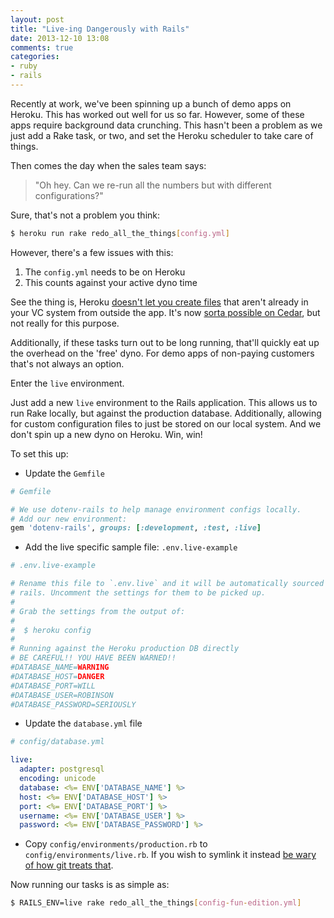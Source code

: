 ```yaml
---
layout: post
title: "Live-ing Dangerously with Rails"
date: 2013-12-10 13:08
comments: true
categories:
- ruby
- rails
---
```

Recently at work, we've been spinning up a bunch of demo apps on Heroku. This
has worked out well for us so far. However, some of these apps require
background data crunching. This hasn't been a problem as we just add a Rake
task, or two, and set the Heroku scheduler to take care of things.

Then comes the day when the sales team says:

> "Oh hey. Can we re-run all the numbers but with different configurations?"

Sure, that's not a problem you think:

```bash
$ heroku run rake redo_all_the_things[config.yml]
```

However, there's a few issues with this:

  1. The `config.yml` needs to be on Heroku
  2. This counts against your active dyno time

See the thing is, Heroku [doesn't let you create files](https://devcenter.heroku.com/articles/read-only-filesystem)
that aren't already in your VC system from outside the app. It's now
[sorta possible on Cedar](https://devcenter.heroku.com/articles/dynos#ephemeral-filesystem),
but not really for this purpose.

Additionally, if these tasks turn out to be long running, that'll quickly eat
up the overhead on the 'free' dyno. For demo apps of non-paying customers
that's not always an option.

Enter the `live` environment.

Just add a new `live` environment to the Rails application. This allows us to
run Rake locally, but against the production database. Additionally, allowing
for custom configuration files to just be stored on our local system. And we
don't spin up a new dyno on Heroku.  Win, win!

To set this up:

* Update the `Gemfile`

```ruby
# Gemfile

# We use dotenv-rails to help manage environment configs locally.
# Add our new environment:
gem 'dotenv-rails', groups: [:development, :test, :live]
```

* Add the live specific sample file: `.env.live-example`

```ruby
# .env.live-example

# Rename this file to `.env.live` and it will be automatically sourced by
# rails. Uncomment the settings for them to be picked up.
#
# Grab the settings from the output of:
#
#  $ heroku config
#
# Running against the Heroku production DB directly
# BE CAREFUL!! YOU HAVE BEEN WARNED!!
#DATABASE_NAME=WARNING
#DATABASE_HOST=DANGER
#DATABASE_PORT=WILL
#DATABASE_USER=ROBINSON
#DATABASE_PASSWORD=SERIOUSLY
```

* Update the `database.yml` file

```yaml
# config/database.yml

live:
  adapter: postgresql
  encoding: unicode
  database: <%= ENV['DATABASE_NAME'] %>
  host: <%= ENV['DATABASE_HOST'] %>
  port: <%= ENV['DATABASE_PORT'] %>
  username: <%= ENV['DATABASE_USER'] %>
  password: <%= ENV['DATABASE_PASSWORD'] %>
```

* Copy `config/environments/production.rb` to `config/environments/live.rb`.
  If you wish to symlink it instead [be wary of how git treats that](http://stackoverflow.com/questions/954560/what-does-git-do-to-files-that-are-a-symbolic-link).


Now running our tasks is as simple as:

```bash
$ RAILS_ENV=live rake redo_all_the_things[config-fun-edition.yml]
```
